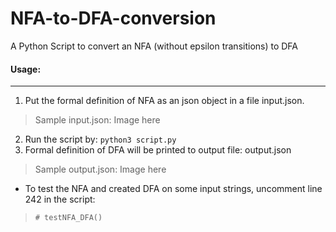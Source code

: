 # NFA-to-DFA-conversion
A Python Script to convert an NFA (without epsilon transitions) to DFA

#### Usage:
***
1. Put the formal definition of NFA as an json object in a file input.json.
> Sample input.json: 
> Image here
2. Run the script by: `python3 script.py`
3. Formal definition of DFA will be printed to output file: output.json
> Sample output.json:
> Image here
+ To test the NFA and created DFA on some input strings, uncomment line 242 in the script:
> `# testNFA_DFA()`
